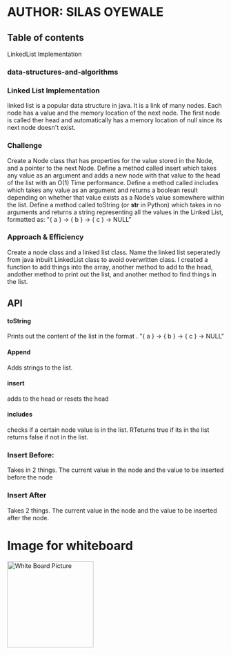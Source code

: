 # AUTHOR: SILAS OYEWALE
## Table of contents
LinkedList Implementation
### data-structures-and-algorithms

### Linked List Implementation
<!-- Short summary or background information -->
linked list is a popular data structure in java. It is a link of many nodes. Each node has a value and the memory location of the next node. The first node is called ther head and automatically has a memory location of null since its next node doesn't exist.

### Challenge
<!-- Description of the challenge -->
Create a Node class that has properties for the value stored in the Node, and a pointer to the next Node.
Define a method called insert which takes any value as an argument and adds a new node with that value to the head of the list with an O(1) Time performance.
Define a method called includes which takes any value as an argument and returns a boolean result depending on whether that value exists as a Node’s value somewhere within the list.
Define a method called toString (or __str__ in Python) which takes in no arguments and returns a string representing all the values in the Linked List, formatted as:
"{ a } -> { b } -> { c } -> NULL"
### Approach & Efficiency
<!-- What approach did you take? Why? What is the Big O space/time for this approach? -->
Create a node class and a linked list class. Name the linked list seperatedly from java inbuilt LinkedList class to avoid overwritten class. I created a function to add things into the array, another method to add to the head, andother method to print out the list, and another method to find things in the list. 
## API
<!-- Description of each method publicly available to your Linked List -->
#### toString
Prints out the content of the list in the format . "{ a } -> { b } -> { c } -> NULL"
#### Append
Adds strings to the list.
#### insert
adds to the head or resets the head
#### includes
checks if a certain node value is in the list. RTeturns true if its in the list returns false if not in the list.
### Insert Before: 
Takes in 2 things. The current value in the node and the value to be inserted before the node
### Insert After
Takes 2 things. The current value in the node and the value to be inserted after the node.

# Image for whiteboard
<img src="/assets/code-challenege-06.jpeg"
     alt="White Board Picture"
     style="width: 200px;" />

